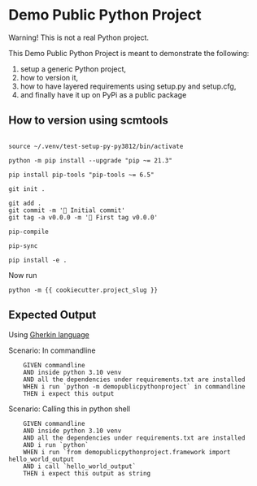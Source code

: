 # Demo Public Python Project

Warning! This is not a real Python project.

This Demo Public Python Project is meant to demonstrate the following:

1. setup a generic Python project,
2. how to version it,
3. how to have layered requirements using setup.py and setup.cfg,
4. and finally have it up on PyPi as a public package


## How to version using scmtools

```

source ~/.venv/test-setup-py-py3812/bin/activate

python -m pip install --upgrade "pip ~= 21.3"

pip install pip-tools "pip-tools ~= 6.5"

git init .

git add .
git commit -m '🎉 Initial commit'
git tag -a v0.0.0 -m '🔖 First tag v0.0.0'

pip-compile

pip-sync

pip install -e .
```

Now run

```
python -m {{ cookiecutter.project_slug }}
```

## Expected Output

Using [Gherkin language](https://behave.readthedocs.io/en/stable/philosophy.html#the-gherkin-language)

Scenario: In commandline
```
    GIVEN commandline
    AND inside python 3.10 venv
    AND all the dependencies under requirements.txt are installed
    WHEN i run `python -m demopublicpythonproject` in commandline
    THEN i expect this output
```

Scenario: Calling this in python shell
```
    GIVEN commandline
    AND inside python 3.10 venv
    AND all the dependencies under requirements.txt are installed
    AND i run `python`
    WHEN i run `from demopublicpythonproject.framework import hello_world_output
    AND i call `hello_world_output`
    THEN i expect this output as string
```
